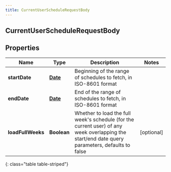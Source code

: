 ```yaml
---
title: CurrentUserScheduleRequestBody
---
```

## CurrentUserScheduleRequestBody


## Properties

| Name | Type | Description | Notes |
| ------------ | ------------- | ------------- | ------------- |
| **startDate** | [**Date**](Date.html) | Beginning of the range of schedules to fetch, in ISO-8601 format |  |
| **endDate** | [**Date**](Date.html) | End of the range of schedules to fetch, in ISO-8601 format |  |
| **loadFullWeeks** | **Boolean** | Whether to load the full week&#39;s schedule (for the current user) of any week overlapping the start/end date query parameters, defaults to false |  [optional] |
{: class="table table-striped"}




